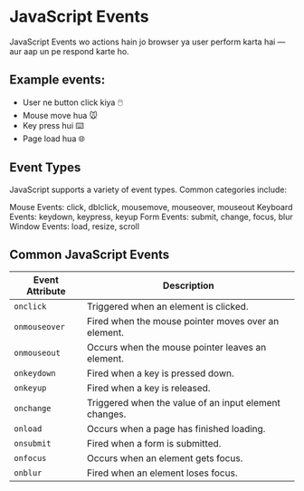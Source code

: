 

# JavaScript Events
JavaScript Events wo actions hain jo browser ya user perform karta hai — aur aap un pe respond karte ho.


## Example events:

* User ne button click kiya 🖱️
* Mouse move hua 🐭
* Key press hui ⌨️
* Page load hua 🌐


## Event Types
JavaScript supports a variety of event types. Common categories include:

Mouse Events: click, dblclick, mousemove, mouseover, mouseout
Keyboard Events: keydown, keypress, keyup
Form Events: submit, change, focus, blur
Window Events: load, resize, scroll


## Common JavaScript Events

| **Event Attribute** | **Description**                                       |
| ------------------- | ----------------------------------------------------- |
| `onclick`           | Triggered when an element is clicked.                 |
| `onmouseover`       | Fired when the mouse pointer moves over an element.   |
| `onmouseout`        | Occurs when the mouse pointer leaves an element.      |
| `onkeydown`         | Fired when a key is pressed down.                     |
| `onkeyup`           | Fired when a key is released.                         |
| `onchange`          | Triggered when the value of an input element changes. |
| `onload`            | Occurs when a page has finished loading.              |
| `onsubmit`          | Fired when a form is submitted.                       |
| `onfocus`           | Occurs when an element gets focus.                    |
| `onblur`            | Fired when an element loses focus.                    |
